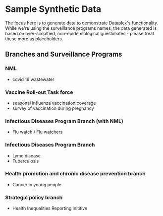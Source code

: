 # Sample Synthetic Data

The focus here is to generate data to demonstrate Dataplex's functionality. While we're using the surveillance programs names, the data generated is based on over-simplfied, non-epidemiological guestimates - please treat these more as placeholders.  

## Branches and Surveillance Programs

### NML 
* covid 19 wastewater

### Vaccine Roll-out Task force
* seasonal influenza vaccination coverage
* survey of vaccination during pregnancy 

### Infectious Diseases Program Branch (with NML)
* Flu watch / Flu watchers

### Infectious Diseases Program Branch
* Lyme disease
* Tuberculosis

### Health promotion and chronic disease prevention branch 
* Cancer in young people

### Strategic policy branch 
* Health Inequalities Reporting inititive